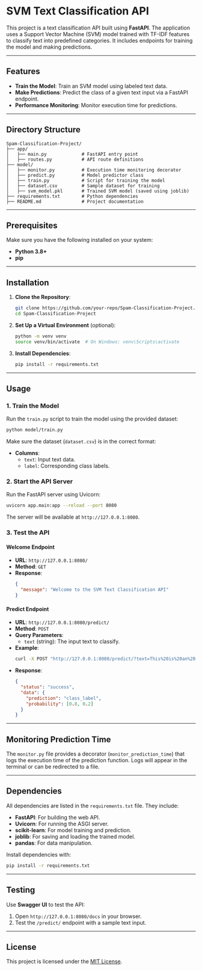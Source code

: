 # SVM Text Classification API

This project is a text classification API built using **FastAPI**. The application uses a Support Vector Machine (SVM) model trained with TF-IDF features to classify text into predefined categories. It includes endpoints for training the model and making predictions.

---

## Features

- **Train the Model**: Train an SVM model using labeled text data.
- **Make Predictions**: Predict the class of a given text input via a FastAPI endpoint.
- **Performance Monitoring**: Monitor execution time for predictions.

---

## Directory Structure

```plaintext
Spam-Classification-Project/
├── app/
│   ├── main.py             # FastAPI entry point
│   ├── routes.py           # API route definitions
├── model/
│   ├── monitor.py          # Execution time monitoring decorator
│   ├── predict.py          # Model predictor class
│   ├── train.py            # Script for training the model
│   ├── dataset.csv         # Sample dataset for training
│   ├── svm_model.pkl       # Trained SVM model (saved using joblib)
├── requirements.txt        # Python dependencies
├── README.md               # Project documentation
```

---

## Prerequisites

Make sure you have the following installed on your system:

- **Python 3.8+**
- **pip**

---

## Installation

1. **Clone the Repository**:
   ```bash
   git clone https://github.com/your-repo/Spam-Classification-Project.git
   cd Spam-Classification-Project
   ```

2. **Set Up a Virtual Environment** (optional):
   ```bash
   python -m venv venv
   source venv/bin/activate  # On Windows: venv\Scripts\activate
   ```

3. **Install Dependencies**:
   ```bash
   pip install -r requirements.txt
   ```

---

## Usage

### 1. Train the Model

Run the `train.py` script to train the model using the provided dataset:

```bash
python model/train.py
```

Make sure the dataset (`dataset.csv`) is in the correct format:
- **Columns**:
  - `text`: Input text data.
  - `label`: Corresponding class labels.

### 2. Start the API Server

Run the FastAPI server using Uvicorn:

```bash
uvicorn app.main:app --reload --port 8080
```

The server will be available at `http://127.0.0.1:8080`.

### 3. Test the API

#### Welcome Endpoint

- **URL**: `http://127.0.0.1:8080/`
- **Method**: `GET`
- **Response**:
  ```json
  {
    "message": "Welcome to the SVM Text Classification API"
  }
  ```

#### Predict Endpoint

- **URL**: `http://127.0.0.1:8080/predict/`
- **Method**: `POST`
- **Query Parameters**:
  - `text` (string): The input text to classify.
- **Example**:
  ```bash
  curl -X POST "http://127.0.0.1:8080/predict/?text=This%20is%20an%20example%20text"
  ```
- **Response**:
  ```json
  {
    "status": "success",
    "data": {
      "prediction": "class_label",
      "probability": [0.8, 0.2]
    }
  }
  ```

---

## Monitoring Prediction Time

The `monitor.py` file provides a decorator (`monitor_prediction_time`) that logs the execution time of the prediction function. Logs will appear in the terminal or can be redirected to a file.

---

## Dependencies

All dependencies are listed in the `requirements.txt` file. They include:

- **FastAPI**: For building the web API.
- **Uvicorn**: For running the ASGI server.
- **scikit-learn**: For model training and prediction.
- **joblib**: For saving and loading the trained model.
- **pandas**: For data manipulation.

Install dependencies with:
```bash
pip install -r requirements.txt
```

---

## Testing

Use **Swagger UI** to test the API:

1. Open `http://127.0.0.1:8080/docs` in your browser.
2. Test the `/predict/` endpoint with a sample text input.

---

## License

This project is licensed under the [MIT License](LICENSE).
